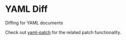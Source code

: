 # YAML Diff

Diffing for YAML documents

Check out [yaml-patch](github.com/adius/yaml-patch) for the related patch functionality.
